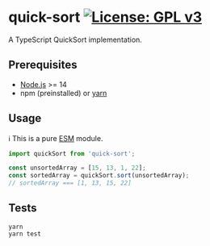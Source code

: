 # quick-sort [![License: GPL v3](https://img.shields.io/badge/License-GPLv3-blue.svg)](https://www.gnu.org/licenses/gpl-3.0)

A TypeScript QuickSort implementation.

## Prerequisites

- [Node.js](https://nodejs.org) >= 14
- npm (preinstalled) or [yarn](https://classic.yarnpkg.com)

## Usage

ℹ️ This is a pure [ESM](https://nodejs.org/api/esm.html#introduction) module.

```ts
import quickSort from 'quick-sort';

const unsortedArray = [15, 13, 1, 22];
const sortedArray = quickSort.sort(unsortedArray);
// sortedArray === [1, 13, 15, 22]
```

## Tests

```
yarn
yarn test
```
